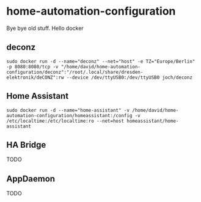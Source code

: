 # home-automation-configuration
Bye bye old stuff. Hello docker


## deconz
```
sudo docker run -d --name="deconz" --net="host" -e TZ="Europe/Berlin" -p 8080:8080/tcp -v "/home/david/home-automation-configuration/deconz":"/root/.local/share/dresden-elektronik/deCONZ":rw --device /dev/ttyUSB0:/dev/ttyUSB0 joch/deconz
```

## Home Assistant
```
sudo docker run -d --name="home-assistant" -v /home/david/home-automation-configuration/homeassistant:/config -v /etc/localtime:/etc/localtime:ro --net=host homeassistant/home-assistant
```

## HA Bridge
TODO


## AppDaemon
TODO
